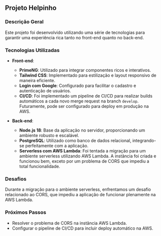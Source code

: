 ## Projeto Helpinho

### Descrição Geral

Este projeto foi desenvolvido utilizando uma série de tecnologias para garantir uma experiência rica tanto no front-end quanto no back-end.

### Tecnologias Utilizadas

- **Front-end**:

  - **PrimeNG**: Utilizado para integrar componentes ricos e interativos.
  - **Tailwind CSS**: Implementado para estilização e layout responsivo de maneira eficiente.
  - **Login com Google**: Configurado para facilitar o cadastro e autenticação de usuários.
  - **CI/CD**: Foi implementado um pipeline de CI/CD para realizar builds automáticos a cada novo merge request na branch `develop`. Futuramente, pode ser configurado para deploy em produção na AWS.

- **Back-end**:
  - **Node.js 18**: Base da aplicação no servidor, proporcionando um ambiente robusto e escalável.
  - **PostgreSQL**: Utilizado como banco de dados relacional, integrando-se perfeitamente com a aplicação.
  - **Serverless com AWS Lambda**: Foi tentada a migração para um ambiente serverless utilizando AWS Lambda. A instância foi criada e funcionou bem, exceto por um problema de CORS que impediu a total funcionalidade.

### Desafios

Durante a migração para o ambiente serverless, enfrentamos um desafio relacionado ao CORS, que impediu a aplicação de funcionar plenamente na AWS Lambda.

### Próximos Passos

- Resolver o problema de CORS na instância AWS Lambda.
- Configurar o pipeline de CI/CD para incluir deploy automático na AWS.
